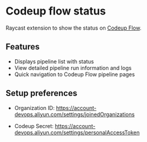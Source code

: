 # Codeup flow status

Raycast extension to show the status on [Codeup Flow](https://flow.aliyun.com/ "Aliyun Codeup Flow").

## Features
- Displays pipeline list with status
- View detailed pipeline run information and logs
- Quick navigation to Codeup Flow pipeline pages

## Setup preferences

- Organization ID: https://account-devops.aliyun.com/settings/joinedOrganizations

- Codeup Secret: https://account-devops.aliyun.com/settings/personalAccessToken
